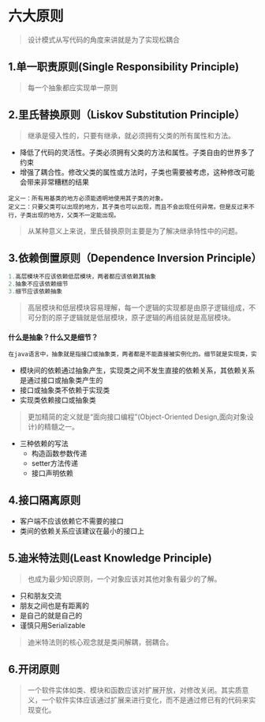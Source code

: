 # 六大原则

> 设计模式从写代码的角度来讲就是为了实现松耦合

## 1.单一职责原则(Single Responsibility Principle)
> 每一个抽象都应实现单一原则

## 2.里氏替换原则（Liskov Substitution Principle）
> 继承是侵入性的，只要有继承，就必须拥有父类的所有属性和方法。
+ 降低了代码的灵活性。子类必须拥有父类的方法和属性。子类自由的世界多了约束
+ 增强了耦合性。修改父类的属性或方法时，子类也需要被考虑，这种修改可能会带来非常糟糕的结果
~~~
定义一：所有用基类的地方必须能透明地使用其子类的对象。
定义二：只要父类可以出现的地方，其子类也可以出现，而且不会出现任何异常。但是反过来不行，子类出现的地方，父类不一定能出现。
~~~
> 从某种意义上来说，里氏替换原则主要是为了解决继承特性中的问题。

## 3.依赖倒置原则（Dependence Inversion Principle）

~~~java
1.高层模块不应该依赖低层模块，两者都应该依赖其抽象
2.抽象不应该依赖细节
3.细节应该依赖抽象
~~~

> 高层模块和低层模块容易理解，每一个逻辑的实现都是由原子逻辑组成，不可分割的原子逻辑就是低层模块，原子逻辑的再组装就是高层模块。

#### 什么是抽象？什么又是细节？

~~~java
在java语言中，抽象就是指接口或抽象类，两者都是不能直接被实例化的。细节就是实现类，实现接口或继承抽象类而产生的类就是细节，其特点就是可以直接被实例化，也就是可以加上一个关键字new产生一个对象。
~~~

+ 模块间的依赖通过抽象产生，实现类之间不发生直接的依赖关系，其依赖关系是通过接口或抽象类产生的
+ 接口或抽象类不依赖于实现类
+ 实现类依赖接口或抽象类

> 更加精简的定义就是“面向接口编程”(Object-Oriented Design,面向对象设计)的精髓之一。

+ 三种依赖的写法
    + 构造函数参数传递
    + setter方法传递
    + 接口声明依赖


## 4.接口隔离原则
+ 客户端不应该依赖它不需要的接口
+ 类间的依赖关系应该建议在最小的接口上

## 5.迪米特法则(Least Knowledge Principle)
> 也成为最少知识原则，一个对象应该对其他对象有最少的了解。
+ 只和朋友交流
+ 朋友之间也是有距离的
+ 是自己的就是自己的
+ 谨慎只用Serializable
> 迪米特法则的核心观念就是类间解耦，弱耦合。

## 6.开闭原则
> 一个软件实体如类、模块和函数应该对扩展开放，对修改关闭。其实质意义，一个软件实体应该通过扩展来进行变化，而不是通过修已有的代码来实现变化。